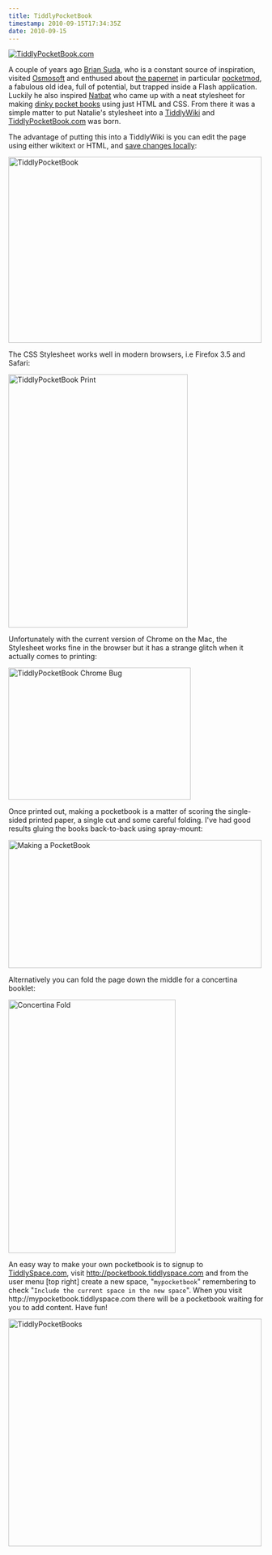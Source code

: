 ```yaml
---
title: TiddlyPocketBook
timestamp: 2010-09-15T17:34:35Z
date: 2010-09-15
---
```


<a href="http://www.flickr.com/photos/psd/4992316117/" title="TiddlyPocketBook.com by psd, on Flickr"><img src="http://farm5.static.flickr.com/4088/4992316117_e09fc130d6.jpg" alt="TiddlyPocketBook.com" /></a><p>A couple of years ago <span class="vcard"><a href="http://suda.co.uk/" class="fn url" rel="met friend colleague">Brian Suda</a></span>, who is a constant source of inspiration, visited <a href="http://osmosoft.com" class="org">Osmosoft</a> and enthused about <a href="http://www.aaronland.info/talks/papernet/">the papernet</a> in particular <a href="http://www.pocketmod.com/">pocketmod</a>, a fabulous old idea, full of potential, but trapped inside a Flash application. Luckily he also inspired <span class="vcard"><a href="http://natbat.net/" rel="friend met colleage" class="fn url">Natbat</a></span> who came up with a neat stylesheet for making <a href="http://natbat.net/2009/May/21/pocketbooks/">dinky pocket books</a> using just HTML and CSS. From there it was a simple matter to put Natalie's stylesheet into a <a href="http://tiddlywiki.com">TiddlyWiki</a> and <a href="http://tiddlypocketbook.com">TiddlyPocketBook.com</a> was born.</p>
<p>The advantage of putting this into a TiddlyWiki is you can edit the page using either wikitext or HTML, and <a href="http://tiddlywiki.com/#SaveChanges">save changes locally</a>:</p>
<a href="http://www.flickr.com/photos/psd/3559380572/" title="TiddlyPocketBook by psd, on Flickr"><img src="http://farm4.static.flickr.com/3632/3559380572_1d9c329892.jpg" width="500" height="367" alt="TiddlyPocketBook" /></a>
<p>The CSS Stylesheet works well in modern browsers, i.e Firefox 3.5 and Safari:</p>
<a href="http://www.flickr.com/photos/psd/4992924456/" title="TiddlyPocketBook Print by psd, on Flickr"><img src="http://farm5.static.flickr.com/4083/4992924456_79fa065f9b.jpg" width="354" height="500" alt="TiddlyPocketBook Print" /></a>
<p>Unfortunately with the current version of Chrome on the Mac, the Stylesheet works fine in the browser but it has a strange glitch when it actually comes to printing:</p>
<a href="http://www.flickr.com/photos/psd/4993501272/" title="TiddlyPocketBook Chrome Bug by psd, on Flickr"><img src="http://farm5.static.flickr.com/4153/4993501272_533df12d9c.jpg" width="360" height="261" alt="TiddlyPocketBook Chrome Bug" /></a>
<p>Once printed out, making a pocketbook is a matter of scoring the single-sided printed paper, a single cut and some careful folding. I've had good results gluing the books back-to-back using spray-mount:</p>
<a href="http://www.flickr.com/photos/psd/3573593055/" title="Making a PocketBook by psd, on Flickr"><img src="http://farm4.static.flickr.com/3405/3573593055_bfeafa0684.jpg" width="500" height="253" alt="Making a PocketBook" /></a>
<p>Alternatively you can fold the page down the middle for a concertina booklet:</p>
<a href="http://www.flickr.com/photos/psd/4993374790/" title="Concertina Fold by psd, on Flickr"><img src="http://farm5.static.flickr.com/4092/4993374790_6bb4c2d94c.jpg" width="330" height="500" alt="Concertina Fold" /></a>
<p>An easy way to make your own pocketbook is to signup to <a href="http://tiddlyspace.com">TiddlySpace.com</a>, visit <a href="http://pocketbook.tiddlyspace.com">http://pocketbook.tiddlyspace.com</a> and from the user menu [top right] create a new space, "<code>mypocketbook</code>" remembering to check "<code>Include the current space in the new space</code>". When you visit http://mypocketbook.tiddlyspace.com there will be a pocketbook waiting for you to add content. Have fun!</p>
<a href="http://www.flickr.com/photos/psd/3594555403/" title="TiddlyPocketBooks by psd, on Flickr"><img src="http://farm4.static.flickr.com/3616/3594555403_d8ce75eb9a.jpg" width="500" height="449" alt="TiddlyPocketBooks" /></a>